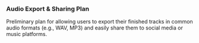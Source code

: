 ### Audio Export & Sharing Plan
Preliminary plan for allowing users to export their finished tracks in common audio formats (e.g., WAV, MP3) and easily share them to social media or music platforms.
